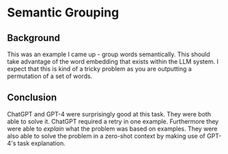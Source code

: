 # Semantic Grouping

## Background

This was an example I came up - group words semantically. This should take advantage of the word embedding that exists within the LLM system. I expect that this is kind of a tricky problem as you are outputting a permutation of a set of words.

## Conclusion

ChatGPT and GPT-4 were surprisingly good at this task. They were both able to solve it. ChatGPT required a retry in one example.
Furthermore they were able to *explain* what the problem was based on examples. They were also able to solve the problem in a zero-shot context by making use of GPT-4's task explanation.

